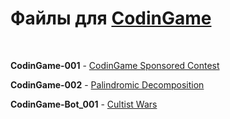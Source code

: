 # Файлы для [CodinGame](https://www.codingame.com/)
<br>

**CodinGame-001** - [CodinGame Sponsored Contest](https://www.codingame.com/ide/puzzle/codingame-sponsored-contest)

**CodinGame-002** - [Palindromic Decomposition](https://www.codingame.com/ide/puzzle/palindromic-decomposition)

**CodinGame-Bot_001** - [Cultist Wars](https://www.codingame.com/multiplayer/bot-programming/cultist-wars)

